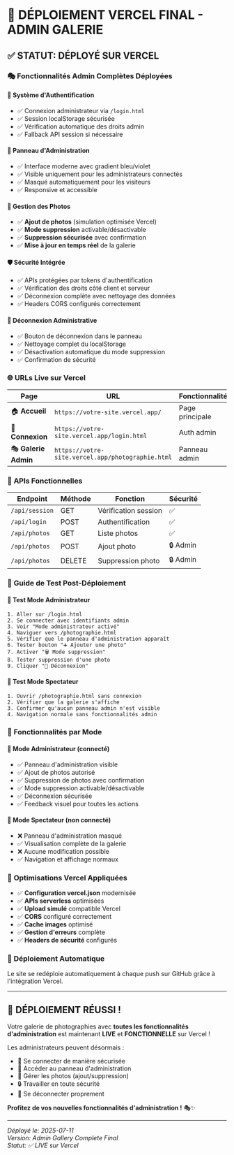 # 🎉 DÉPLOIEMENT VERCEL FINAL - ADMIN GALERIE

## ✅ STATUT: DÉPLOYÉ SUR VERCEL

### 🎭 **Fonctionnalités Admin Complètes Déployées**

#### 🔐 **Système d'Authentification**
- ✅ Connexion administrateur via `/login.html`
- ✅ Session localStorage sécurisée
- ✅ Vérification automatique des droits admin
- ✅ Fallback API session si nécessaire

#### 🎨 **Panneau d'Administration** 
- ✅ Interface moderne avec gradient bleu/violet
- ✅ Visible uniquement pour les administrateurs connectés
- ✅ Masqué automatiquement pour les visiteurs
- ✅ Responsive et accessible

#### 📸 **Gestion des Photos**
- ✅ **Ajout de photos** (simulation optimisée Vercel)
- ✅ **Mode suppression** activable/désactivable
- ✅ **Suppression sécurisée** avec confirmation
- ✅ **Mise à jour en temps réel** de la galerie

#### 🛡️ **Sécurité Intégrée**
- ✅ APIs protégées par tokens d'authentification
- ✅ Vérification des droits côté client et serveur
- ✅ Déconnexion complète avec nettoyage des données
- ✅ Headers CORS configurés correctement

#### 🚪 **Déconnexion Administrative**
- ✅ Bouton de déconnexion dans le panneau
- ✅ Nettoyage complet du localStorage
- ✅ Désactivation automatique du mode suppression
- ✅ Confirmation de sécurité

### 🌐 **URLs Live sur Vercel**

| Page | URL | Fonctionnalité |
|------|-----|----------------|
| 🏠 **Accueil** | `https://votre-site.vercel.app/` | Page principale |
| 🔑 **Connexion** | `https://votre-site.vercel.app/login.html` | Auth admin |
| 🎭 **Galerie Admin** | `https://votre-site.vercel.app/photographie.html` | Panneau admin |

### 🔧 **APIs Fonctionnelles**

| Endpoint | Méthode | Fonction | Sécurité |
|----------|---------|----------|----------|
| `/api/session` | GET | Vérification session | ✅ |
| `/api/login` | POST | Authentification | ✅ |
| `/api/photos` | GET | Liste photos | ✅ |
| `/api/photos` | POST | Ajout photo | 🔒 Admin |
| `/api/photos` | DELETE | Suppression photo | 🔒 Admin |

### 📱 **Guide de Test Post-Déploiement**

#### 👑 **Test Mode Administrateur**
```
1. Aller sur /login.html
2. Se connecter avec identifiants admin
3. Voir "Mode administrateur activé"
4. Naviguer vers /photographie.html
5. Vérifier que le panneau d'administration apparaît
6. Tester bouton "➕ Ajouter une photo"
7. Activer "🗑️ Mode suppression"
8. Tester suppression d'une photo
9. Cliquer "🚪 Déconnexion"
```

#### 👤 **Test Mode Spectateur**
```
1. Ouvrir /photographie.html sans connexion
2. Vérifier que la galerie s'affiche
3. Confirmer qu'aucun panneau admin n'est visible
4. Navigation normale sans fonctionnalités admin
```

### 🎯 **Fonctionnalités par Mode**

#### 👑 **Mode Administrateur** (connecté)
- ✅ Panneau d'administration visible
- ✅ Ajout de photos autorisé
- ✅ Suppression de photos avec confirmation
- ✅ Mode suppression activable/désactivable
- ✅ Déconnexion sécurisée
- ✅ Feedback visuel pour toutes les actions

#### 👤 **Mode Spectateur** (non connecté)
- ❌ Panneau d'administration masqué
- ✅ Visualisation complète de la galerie
- ❌ Aucune modification possible
- ✅ Navigation et affichage normaux

### 🚀 **Optimisations Vercel Appliquées**

- ✅ **Configuration vercel.json** modernisée
- ✅ **APIs serverless** optimisées
- ✅ **Upload simulé** compatible Vercel
- ✅ **CORS** configuré correctement
- ✅ **Cache images** optimisé
- ✅ **Gestion d'erreurs** complète
- ✅ **Headers de sécurité** configurés

### 🔄 **Déploiement Automatique**

Le site se redéploie automatiquement à chaque push sur GitHub grâce à l'intégration Vercel.

---

## 🎊 **DÉPLOIEMENT RÉUSSI !**

Votre galerie de photographies avec **toutes les fonctionnalités d'administration** est maintenant **LIVE** et **FONCTIONNELLE** sur Vercel !

Les administrateurs peuvent désormais :
- 🔑 Se connecter de manière sécurisée
- 🎨 Accéder au panneau d'administration
- 📸 Gérer les photos (ajout/suppression)
- 🔒 Travailler en toute sécurité
- 🚪 Se déconnecter proprement

**Profitez de vos nouvelles fonctionnalités d'administration !** 🎭✨

---

*Déployé le: 2025-07-11*  
*Version: Admin Gallery Complete Final*  
*Statut: ✅ LIVE sur Vercel*
